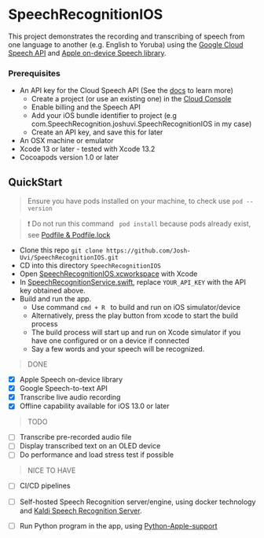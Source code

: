 # SpeechRecognitionIOS

This project demonstrates the recording and transcribing of speech from one language to another (e.g. English to Yoruba) using the [Google Cloud Speech API](https://cloud.google.com/speech-to-text) and [Apple on-device Speech library](https://developer.apple.com/documentation/speech).

### Prerequisites
  - An API key for the Cloud Speech API (See the [docs](https://cloud.google.com/vision/docs/quickstart) to learn more)
    - Create a project (or use an existing one) in the [Cloud Console](https://console.cloud.google.com/getting-started)
    - Enable billing and the Speech API
    - Add your iOS bundle identifier to project (e.g com.SpeechRecognition.joshuvi.SpeechRecognitionIOS in my case)
    - Create an API key, and save this for later
  - An OSX machine or emulator
  - Xcode 13 or later - tested with Xcode 13.2
  - Cocoapods version 1.0 or later

## QuickStart
> Ensure you have pods installed on your machine, to check use ` pod --version `

> :exclamation: Do not run this command ` pod install` because pods already exist, see [Podfile & Podfile.lock](https://github.com/Josh-Uvi/SpeechRecognitionIOS/blob/main/SpeechRecognitionIOS/Podfile.lock)
 - Clone this repo
```git clone https://github.com/Josh-Uvi/SpeechRecognitionIOS.git ```
 -  CD into this directory `SpeechRecognitionIOS`
 - Open [SpeechRecognitionIOS.xcworkspace](https://github.com/Josh-Uvi/SpeechRecognitionIOS/tree/main/SpeechRecognitionIOS/SpeechRecognitionIOS.xcworkspace) with Xcode
 - In [SpeechRecognitionService.swift](https://github.com/JoshUvi/SpeechRecognitionIOS/blob/main/SpeechRecognitionIOS/SpeechRecognitionIOS/SpeechRecognitionService.swift), replace `YOUR_API_KEY` with the API key obtained above.
 - Build and run the app.
    - Use command `cmd + R ` to build and run on iOS simulator/device 
    - Alternatively, press the play button from xcode to start the build process
    - The build process will start up and run on Xcode simulator if you have one configured or on a device if connected
    - Say a few words and your speech will be recognized.

> DONE
  - [x] Apple Speech on-device library
  - [x] Google Speech-to-text API
  - [x] Transcribe live audio recording 
  - [x] Offline capability available for iOS 13.0 or later

> TODO
  - [ ] Transcribe pre-recorded audio file
  - [ ] Display transcribed text on an OLED device
  - [ ] Do performance and load stress test if possible
  
  > NICE TO HAVE
   - [ ] CI/CD pipelines
   - [ ] Self-hosted Speech Recognition server/engine, using docker technology and [Kaldi Speech Recognition Server](https://github.com/alumae/kaldi-gstreamer-server).
   - [ ] Run Python program in the app, using [Python-Apple-support](https://github.com/beeware/Python-Apple-support)

 
